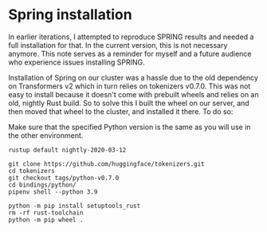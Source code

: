 # Spring installation

In earlier iterations, I attempted to reproduce SPRING results and needed a full installation for that. In the current version,
this is not necessary anymore. This note serves as a reminder for myself and a future audience who experience issues installing SPRING.

Installation of Spring on our cluster was a hassle due to the old dependency on Transformers v2 which in turn relies on tokenizers v0.7.0.
This was not easy to install because it doesn't come with prebuilt wheels and relies on an old, nightly Rust build. So to solve this
I built the wheel on our server, and then moved that wheel to the cluster, and installed it there. To do so:

Make sure that the specified Python version is the same as you will use in the other environment.

```shell
rustup default nightly-2020-03-12

git clone https://github.com/huggingface/tokenizers.git
cd tokenizers
git checkout tags/python-v0.7.0
cd bindings/python/
pipenv shell --python 3.9

python -m pip install setuptools_rust
rm -rf rust-toolchain
python -m pip wheel .
```
